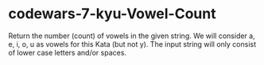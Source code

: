 # codewars-7-kyu-Vowel-Count
Return the number (count) of vowels in the given string.  We will consider a, e, i, o, u as vowels for this Kata (but not y).  The input string will only consist of lower case letters and/or spaces.
